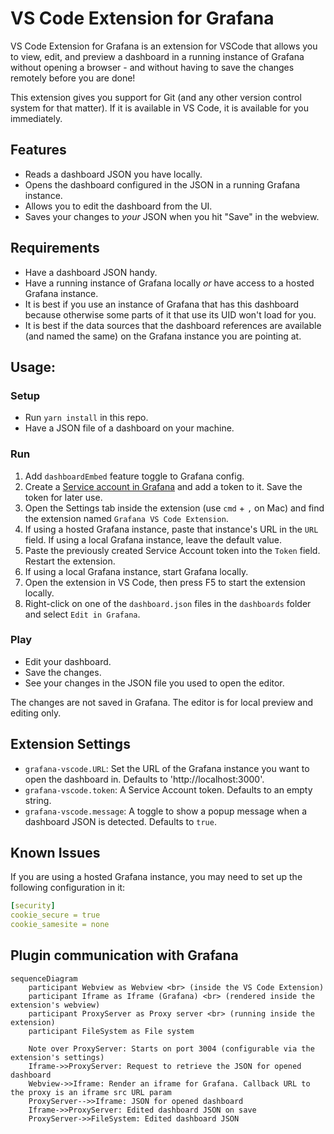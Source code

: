 # VS Code Extension for Grafana

VS Code Extension for Grafana is an extension for VSCode that allows you to view, edit, and preview a dashboard in a running instance of Grafana without opening a browser - and without having to save the changes remotely before you are done!

This extension gives you support for Git (and any other version control system for that matter). If it is available in VS Code, it is available for you immediately.

## Features

- Reads a dashboard JSON you have locally.
- Opens the dashboard configured in the JSON in a running Grafana instance.
- Allows you to edit the dashboard from the UI.
- Saves your changes to _your_ JSON when you hit "Save" in the webview.

## Requirements

- Have a dashboard JSON handy.
- Have a running instance of Grafana locally _or_ have access to a hosted Grafana instance.
- It is best if you use an instance of Grafana that has this dashboard because otherwise some parts of it that use its UID won't load for you.
- It is best if the data sources that the dashboard references are available (and named the same) on the Grafana instance you are pointing at.

## Usage:

### Setup
- Run `yarn install` in this repo.
- Have a JSON file of a dashboard on your machine.

### Run

1. Add `dashboardEmbed` feature toggle to Grafana config.
2. Create a [Service account in Grafana](https://grafana.com/docs/grafana/latest/administration/service-accounts/#create-a-service-account-in-grafana) and add a token to it. Save the token for later use.
3. Open the Settings tab inside the extension (use `cmd` + `,` on Mac) and find the extension named `Grafana VS Code Extension`.
4. If using a hosted Grafana instance, paste that instance's URL in the `URL` field. If using a local Grafana instance, leave the default value.
5. Paste the previously created Service Account token into the `Token` field. Restart the extension.
6. If using a local Grafana instance, start Grafana locally.
7. Open the extension in VS Code, then press F5 to start the extension locally.
8. Right-click on one of the `dashboard.json` files in the `dashboards` folder and select `Edit in Grafana`.

### Play
- Edit your dashboard.
- Save the changes.
- See your changes in the JSON file you used to open the editor.

The changes are not saved in Grafana. The editor is for local preview and editing only.

## Extension Settings

- `grafana-vscode.URL`: Set the URL of the Grafana instance you want to open the dashboard in. Defaults to 'http://localhost:3000'.
- `grafana-vscode.token`: A Service Account token. Defaults to an empty string.
- `grafana-vscode.message`: A toggle to show a popup message when a dashboard JSON is detected. Defaults to `true`.

## Known Issues

If you are using a hosted Grafana instance, you may need to set up the following configuration in it:
```yaml
[security]
cookie_secure = true
cookie_samesite = none
```

## Plugin communication with Grafana

```mermaid
sequenceDiagram
    participant Webview as Webview <br> (inside the VS Code Extension)
    participant Iframe as Iframe (Grafana) <br> (rendered inside the extension's webview)
    participant ProxyServer as Proxy server <br> (running inside the extension)
    participant FileSystem as File system

    Note over ProxyServer: Starts on port 3004 (configurable via the extension's settings)
    Iframe->>ProxyServer: Request to retrieve the JSON for opened dashboard
    Webview->>Iframe: Render an iframe for Grafana. Callback URL to the proxy is an iframe src URL param 
    ProxyServer-->>Iframe: JSON for opened dashboard
    Iframe->>ProxyServer: Edited dashboard JSON on save
    ProxyServer->>FileSystem: Edited dashboard JSON
```